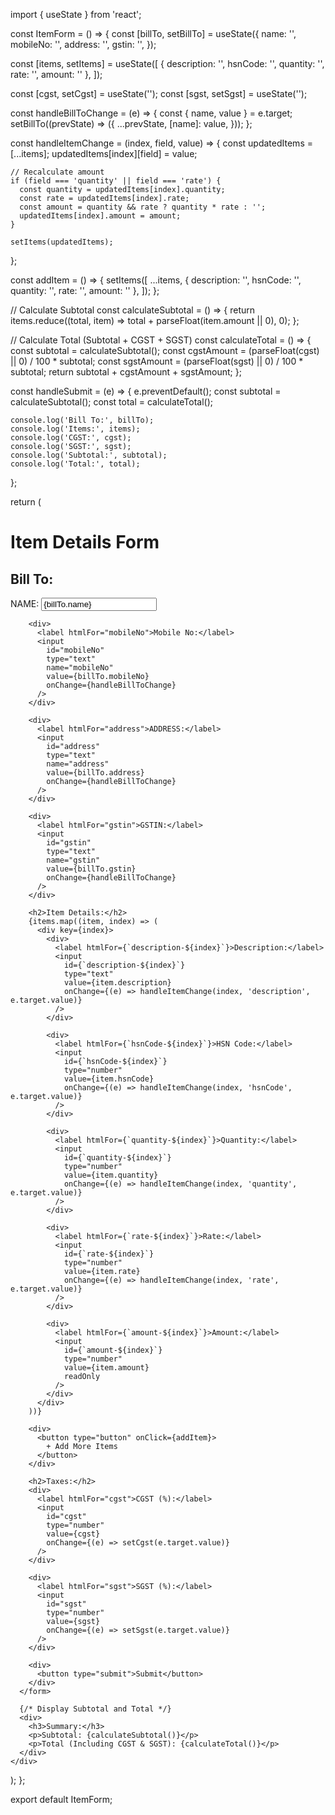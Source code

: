 import  { useState } from 'react';

const ItemForm = () => {
  const [billTo, setBillTo] = useState({
    name: '',
    mobileNo: '',
    address: '',
    gstin: '',
  });

  const [items, setItems] = useState([
    { description: '', hsnCode: '', quantity: '', rate: '', amount: '' },
  ]);

  const [cgst, setCgst] = useState('');
  const [sgst, setSgst] = useState('');

  const handleBillToChange = (e) => {
    const { name, value } = e.target;
    setBillTo((prevState) => ({
      ...prevState,
      [name]: value,
    }));
  };

  const handleItemChange = (index, field, value) => {
    const updatedItems = [...items];
    updatedItems[index][field] = value;

    // Recalculate amount
    if (field === 'quantity' || field === 'rate') {
      const quantity = updatedItems[index].quantity;
      const rate = updatedItems[index].rate;
      const amount = quantity && rate ? quantity * rate : '';
      updatedItems[index].amount = amount;
    }

    setItems(updatedItems);
  };

  const addItem = () => {
    setItems([
      ...items,
      { description: '', hsnCode: '', quantity: '', rate: '', amount: '' },
    ]);
  };

  // Calculate Subtotal
  const calculateSubtotal = () => {
    return items.reduce((total, item) => total + parseFloat(item.amount || 0), 0);
  };

  // Calculate Total (Subtotal + CGST + SGST)
  const calculateTotal = () => {
    const subtotal = calculateSubtotal();
    const cgstAmount = (parseFloat(cgst) || 0) / 100 * subtotal;
    const sgstAmount = (parseFloat(sgst) || 0) / 100 * subtotal;
    return subtotal + cgstAmount + sgstAmount;
  };

  const handleSubmit = (e) => {
    e.preventDefault();
    const subtotal = calculateSubtotal();
    const total = calculateTotal();
    
    console.log('Bill To:', billTo);
    console.log('Items:', items);
    console.log('CGST:', cgst);
    console.log('SGST:', sgst);
    console.log('Subtotal:', subtotal);
    console.log('Total:', total);
  };

  return (
    <div>
      <h1>Item Details Form</h1>
      <form onSubmit={handleSubmit}>
        <h2>Bill To:</h2>
        <div>
          <label htmlFor="name">NAME:</label>
          <input
            id="name"
            type="text"
            name="name"
            value={billTo.name}
            onChange={handleBillToChange}
          />
        </div>

        <div>
          <label htmlFor="mobileNo">Mobile No:</label>
          <input
            id="mobileNo"
            type="text"
            name="mobileNo"
            value={billTo.mobileNo}
            onChange={handleBillToChange}
          />
        </div>

        <div>
          <label htmlFor="address">ADDRESS:</label>
          <input
            id="address"
            type="text"
            name="address"
            value={billTo.address}
            onChange={handleBillToChange}
          />
        </div>

        <div>
          <label htmlFor="gstin">GSTIN:</label>
          <input
            id="gstin"
            type="text"
            name="gstin"
            value={billTo.gstin}
            onChange={handleBillToChange}
          />
        </div>

        <h2>Item Details:</h2>
        {items.map((item, index) => (
          <div key={index}>
            <div>
              <label htmlFor={`description-${index}`}>Description:</label>
              <input
                id={`description-${index}`}
                type="text"
                value={item.description}
                onChange={(e) => handleItemChange(index, 'description', e.target.value)}
              />
            </div>

            <div>
              <label htmlFor={`hsnCode-${index}`}>HSN Code:</label>
              <input
                id={`hsnCode-${index}`}
                type="number"
                value={item.hsnCode}
                onChange={(e) => handleItemChange(index, 'hsnCode', e.target.value)}
              />
            </div>

            <div>
              <label htmlFor={`quantity-${index}`}>Quantity:</label>
              <input
                id={`quantity-${index}`}
                type="number"
                value={item.quantity}
                onChange={(e) => handleItemChange(index, 'quantity', e.target.value)}
              />
            </div>

            <div>
              <label htmlFor={`rate-${index}`}>Rate:</label>
              <input
                id={`rate-${index}`}
                type="number"
                value={item.rate}
                onChange={(e) => handleItemChange(index, 'rate', e.target.value)}
              />
            </div>

            <div>
              <label htmlFor={`amount-${index}`}>Amount:</label>
              <input
                id={`amount-${index}`}
                type="number"
                value={item.amount}
                readOnly
              />
            </div>
          </div>
        ))}

        <div>
          <button type="button" onClick={addItem}>
            + Add More Items
          </button>
        </div>

        <h2>Taxes:</h2>
        <div>
          <label htmlFor="cgst">CGST (%):</label>
          <input
            id="cgst"
            type="number"
            value={cgst}
            onChange={(e) => setCgst(e.target.value)}
          />
        </div>

        <div>
          <label htmlFor="sgst">SGST (%):</label>
          <input
            id="sgst"
            type="number"
            value={sgst}
            onChange={(e) => setSgst(e.target.value)}
          />
        </div>

        <div>
          <button type="submit">Submit</button>
        </div>
      </form>

      {/* Display Subtotal and Total */}
      <div>
        <h3>Summary:</h3>
        <p>Subtotal: {calculateSubtotal()}</p>
        <p>Total (Including CGST & SGST): {calculateTotal()}</p>
      </div>
    </div>
  );
};

export default ItemForm;
